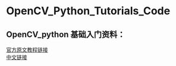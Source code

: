 # OpenCV_Python_Tutorials_Code
## OpenCV_python 基础入门资料：
[官方原文教程链接][1]  
[中文链接][2]

[1]: https://opencv-python-tutroals.readthedocs.io/en/latest/py_tutorials/py_tutorials.html
[2]: https://www.cnblogs.com/Undo-self-blog/p/8423851.html
